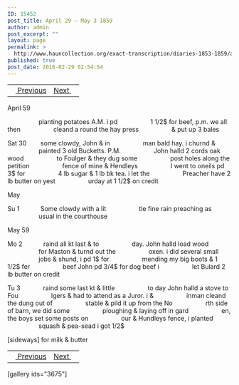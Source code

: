 ```yaml
---
ID: 15452
post_title: April 29 – May 3 1859
author: admin
post_excerpt: ""
layout: page
permalink: >
  http://www.hauncollection.org/exact-transcription/diaries-1853-1859/april-29-may-3-1859/
published: true
post_date: 2016-02-29 02:54:54
---
```

<table style="width: 100%;" align="center">
<tbody>
<tr>
<td><a href="http://www.hauncollection.org/version-2/diaries-1853-1859/april-22-april-29-1859/"><img src="https://lh3.googleusercontent.com/-EFJpxxNiPNw/VqgtWBCZrMI/AAAAAAAAAFU/WfY4lPFWWkg/s800-Ic42/Soeb-Plain-Arrows-8-10px.png" alt="" width="10" height="10" /> Previous</a></td>
<td style="text-align: right;"><a href="http://www.hauncollection.org/version-2/diaries-1853-1859/may-4-may-9-1859/">Next <img src="https://lh3.googleusercontent.com/-67k0cYlpXHw/VqgtWKz1MXI/AAAAAAAAAFU/k9PW_Piyurk/s800-Ic42/Soeb-Plain-Arrows-5-10px.png" alt="" width="10" height="10" /></a></td>
</tr>
</tbody>
</table>
April 59

<span style="margin-left: 70px;">planting potatoes A.M. i pd
<span style="margin-left: 70px;">1 1/2$ for beef, p.m. we all then
<span style="margin-left: 70px;">cleand a round the hay press
<span style="margin-left: 70px;">&amp; put up 3 bales</span></span></span></span>

Sat 30        some clowdy, John &amp; in
<span style="margin-left: 70px;">man bald hay. i churnd &amp;
<span style="margin-left: 70px;">painted 3 old Bucketts. P.M.
<span style="margin-left: 70px;">John halld 2 cords oak wood
<span style="margin-left: 70px;">to Foulger &amp; they dug some
<span style="margin-left: 70px;">post holes along the petition
<span style="margin-left: 70px;">fence of mine &amp; Hendleys
<span style="margin-left: 70px;">I went to oneils pd 3$ for
<span style="margin-left: 70px;">4 lb sugar &amp; 1 lb bk tea. i let the
<span style="margin-left: 70px;">Preacher have 2 lb butter on yest
<span style="margin-left: 70px;">urday at 1 1/2$ on credit</span></span></span></span></span></span></span></span></span></span>

May

Su 1            Some clowdy with a lit
<span style="margin-left: 70px;">tle fine rain preaching as
<span style="margin-left: 70px;">usual in the courthouse</span></span>

May 59

Mo 2            raind all kt last &amp; to
<span style="margin-left: 70px;">day. John halld load wood
<span style="margin-left: 70px;">for Maston &amp; turnd out the
<span style="margin-left: 70px;">oxen. i did several small
<span style="margin-left: 70px;">jobs &amp; shund, i pd 1$ for
<span style="margin-left: 70px;">mending my big boots &amp; 1 1/2$ fer
<span style="margin-left: 70px;">beef John pd 3/4$ for dog beef i
<span style="margin-left: 70px;">let Bulard 2 lb butter on credit</span></span></span></span></span></span></span>

Tu 3             raind some last kt &amp; little
<span style="margin-left: 70px;">to day John halld a stove to Fou
<span style="margin-left: 70px;">lgers &amp; had to attend as a Juror. i &amp;
<span style="margin-left: 70px;">inman cleand the dung out of
<span style="margin-left: 70px;">stable &amp; pild it up from the No
<span style="margin-left: 70px;">rth side of barn, we did some
<span style="margin-left: 70px;">ploughing &amp; laying off in gard
<span style="margin-left: 70px;">en, the boys set some posts on
<span style="margin-left: 70px;">our &amp; Hundleys fence, i planted
<span style="margin-left: 70px;">squash &amp; pea-sead i got 1/2$</span></span></span></span></span></span></span></span></span>

[sideways]
for milk &amp; butter
<table style="width: 100%;" align="center">
<tbody>
<tr>
<td><a href="http://www.hauncollection.org/version-2/diaries-1853-1859/april-22-april-29-1859/"><img src="https://lh3.googleusercontent.com/-EFJpxxNiPNw/VqgtWBCZrMI/AAAAAAAAAFU/WfY4lPFWWkg/s800-Ic42/Soeb-Plain-Arrows-8-10px.png" alt="" width="10" height="10" /> Previous</a></td>
<td style="text-align: right;"><a href="http://www.hauncollection.org/version-2/diaries-1853-1859/may-4-may-9-1859/">Next <img src="https://lh3.googleusercontent.com/-67k0cYlpXHw/VqgtWKz1MXI/AAAAAAAAAFU/k9PW_Piyurk/s800-Ic42/Soeb-Plain-Arrows-5-10px.png" alt="" width="10" height="10" /></a></td>
</tr>
</tbody>
</table>
[gallery ids="3675"]